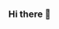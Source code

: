 ### Hi there 👋

<!--
**xaviiic/xaviiic** is a ✨ _special_ ✨ repository because its `README.md` (this file) appears on your GitHub profile.

Here are some ideas to get you started:

- 🔭 I’m currently working on ...
- 🌱 I’m currently learning ...
- 👯 I’m looking to collaborate on ...
- 🤔 I’m looking for help with ...
- 💬 Ask me about ...
- 📫 How to reach me: ...
- 😄 Pronouns: ...
- ⚡ Fun fact: ...
-->

<!--
![xavi's github stats](https://github-readme-stats.vercel.app/api?username=xaviiic&theme=dracula&show_icons=true&count_private=true)

[![Top Langs](https://github-readme-stats.vercel.app/api/top-langs/?username=xaviiic&layout=compact)](https://github.com/anuraghazra/github-readme-stats)
-->
